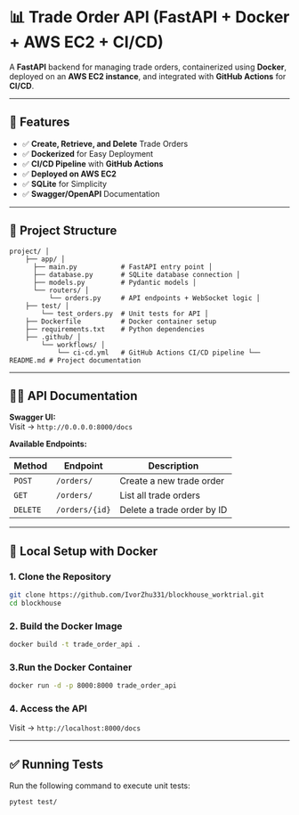 # 📊 Trade Order API (FastAPI + Docker + AWS EC2 + CI/CD)

A **FastAPI** backend for managing trade orders, containerized using **Docker**, deployed on an **AWS EC2 instance**, and integrated with **GitHub Actions** for **CI/CD**.

---

## 🚀 Features

- ✅ **Create, Retrieve, and Delete** Trade Orders
- ✅ **Dockerized** for Easy Deployment
- ✅ **CI/CD Pipeline** with **GitHub Actions**
- ✅ **Deployed on AWS EC2**
- ✅ **SQLite** for Simplicity
- ✅ **Swagger/OpenAPI** Documentation

---

## 📁 Project Structure

```
project/ │ 
    ├── app/ │ 
      ├── main.py           # FastAPI entry point │ 
      ├── database.py       # SQLite database connection │ 
      ├── models.py         # Pydantic models │ 
      └── routers/ │ 
          └── orders.py     # API endpoints + WebSocket logic │ 
    ├── test/ │ 
        └── test_orders.py  # Unit tests for API │ 
    ├── Dockerfile          # Docker container setup 
    ├── requirements.txt    # Python dependencies 
    ├── .github/ │ 
        └── workflows/ │ 
            └── ci-cd.yml   # GitHub Actions CI/CD pipeline └── README.md # Project documentation
```

---

## 🧑‍💻 API Documentation

**Swagger UI:**  
Visit → `http://0.0.0.0:8000/docs`  

**Available Endpoints:**

| Method   | Endpoint          | Description                      |
|----------|-------------------|----------------------------------|
| `POST`   | `/orders/`         | Create a new trade order        |
| `GET`    | `/orders/`         | List all trade orders           |
| `DELETE` | `/orders/{id}`     | Delete a trade order by ID      |

---

## 🐳 Local Setup with Docker

### **1. Clone the Repository**

```bash
git clone https://github.com/IvorZhu331/blockhouse_worktrial.git
cd blockhouse
```

### **2. Build the Docker Image**
```bash
docker build -t trade_order_api .
```

### **3.Run the Docker Container**
```bash
docker run -d -p 8000:8000 trade_order_api
```

### **4. Access the API**
Visit → `http://localhost:8000/docs`

---

## ✅ Running Tests
Run the following command to execute unit tests:

```bash
pytest test/
```





